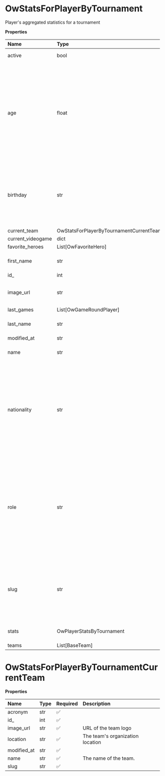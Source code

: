 # OwStatsForPlayerByTournament

Player's aggregated statistics for a tournament

**Properties**

| Name              | Type                                    | Required | Description                                                                                                                                                                                                                                    |
| :---------------- | :-------------------------------------- | :------- | :--------------------------------------------------------------------------------------------------------------------------------------------------------------------------------------------------------------------------------------------- |
| active            | bool                                    | ✅       | Whether player is active                                                                                                                                                                                                                       |
| age               | float                                   | ✅       | Age of the player, `null` if unknown. When `birthday` is `null`, `age` is an approxiamation. Read more about [players' age](/docs/about-players-age) <br/>**Note**: This field is only present for users running the Historical plan or above. |
| birthday          | str                                     | ✅       | Birth day of the player, `YYYY-MM-DD` format. `null` if unknown. <br/>**Note**: This field is only present for users running the Historical plan or above.                                                                                     |
| current_team      | OwStatsForPlayerByTournamentCurrentTeam | ✅       |                                                                                                                                                                                                                                                |
| current_videogame | dict                                    | ✅       |                                                                                                                                                                                                                                                |
| favorite_heroes   | List[OwFavoriteHero]                    | ✅       |                                                                                                                                                                                                                                                |
| first_name        | str                                     | ✅       | First name of the player. `null` if unknown                                                                                                                                                                                                    |
| id\_              | int                                     | ✅       | ID of the player                                                                                                                                                                                                                               |
| image_url         | str                                     | ✅       | URL to the photo of the player. `null` if not available.                                                                                                                                                                                       |
| last_games        | List[OwGameRoundPlayer]                 | ✅       |                                                                                                                                                                                                                                                |
| last_name         | str                                     | ✅       | Last name of the player. `null` if unknown                                                                                                                                                                                                     |
| modified_at       | str                                     | ✅       |                                                                                                                                                                                                                                                |
| name              | str                                     | ✅       | Professional name of the player                                                                                                                                                                                                                |
| nationality       | str                                     | ✅       | Country code matching the nationality of the player according to the ISO 3166-1 standard (Alpha-2 code). <br/>In addition to the standard, the `XK` code is used for Kosovo. <br/>`null` if unknown                                            |
| role              | str                                     | ✅       | Role/position of the player. Field value varies depending on the video game.`null` if unknown. <br/>**Note**: role is only available for DotA 2, League of Legends, and Overwatch players. <br/>`null` for other video games.                  |
| slug              | str                                     | ✅       | Unique, human-readable identifier for the player. <br/>`id` and `slug` can be used interchangeably throughout the API.                                                                                                                         |
| stats             | OwPlayerStatsByTournament               | ✅       | Player's statistics for a tournament                                                                                                                                                                                                           |
| teams             | List[BaseTeam]                          | ✅       |                                                                                                                                                                                                                                                |

# OwStatsForPlayerByTournamentCurrentTeam

**Properties**

| Name        | Type | Required | Description                      |
| :---------- | :--- | :------- | :------------------------------- |
| acronym     | str  | ✅       |                                  |
| id\_        | int  | ✅       |                                  |
| image_url   | str  | ✅       | URL of the team logo             |
| location    | str  | ✅       | The team's organization location |
| modified_at | str  | ✅       |                                  |
| name        | str  | ✅       | The name of the team.            |
| slug        | str  | ✅       |                                  |
